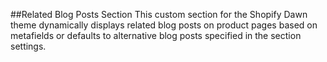 ##Related Blog Posts Section
This custom section for the Shopify Dawn theme dynamically displays related blog posts on product pages based on metafields or defaults to alternative blog posts specified in the section settings.
